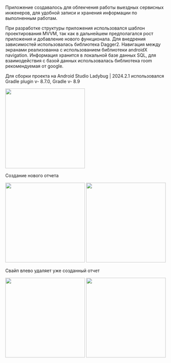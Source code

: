 Приложение создавалось для облекчения работы выездных сервисных инженеров, для удобной записи и хранения информации по выполненным работам. 

При разработке структуры приложения использовался шаблон проектирования MVVM, так как в дальнейшем предполагался рост приложения и добавление нового функционала. Для внедрения зависимостей использовалась библиотека Dagger2. Навигация между экранами реализованна с использованием библиотеки androidX navigation. Информация хранится в локальной базе данных SQL, для взаимодействия с базой данных использовалась библиотека room рекомендуемая от google.


Для сборки проекта на Android Studio Ladybug | 2024.2.1 использовался Gradle plugin v- 8.7.0, Gradle v- 8.9

<img src="https://github.com/user-attachments/assets/972479f6-de92-4728-8046-2809b5fc9d6a" width="250" />

Создание нового отчета

<img src="https://github.com/user-attachments/assets/74a414a8-7c84-4b4e-94a8-465dc59ac042" width="250" />

<img src="https://github.com/user-attachments/assets/b7751894-d835-49e9-ba3f-7b0cd95b49fd" width="250" />

Свайп влево удаляет уже созданный отчет

<img src="https://github.com/user-attachments/assets/0c46903f-bbdb-4588-9969-1a4a60c2c0cd" width="250" />
<img src="https://github.com/user-attachments/assets/e27b43ff-7c34-4665-8021-e7653b5951ab" width="250" />
